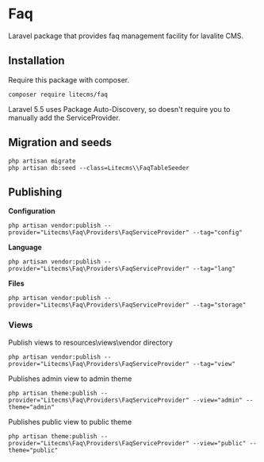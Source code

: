 # Faq

Laravel package that provides faq management facility for lavalite CMS.

## Installation

Require this package with composer. 

    composer require litecms/faq

Laravel 5.5 uses Package Auto-Discovery, so doesn't require you to manually add the ServiceProvider.

## Migration and seeds

    php artisan migrate
    php artisan db:seed --class=Litecms\\FaqTableSeeder



## Publishing

**Configuration**

    php artisan vendor:publish --provider="Litecms\Faq\Providers\FaqServiceProvider" --tag="config"

**Language**

    php artisan vendor:publish --provider="Litecms\Faq\Providers\FaqServiceProvider" --tag="lang"

**Files**

    php artisan vendor:publish --provider="Litecms\Faq\Providers\FaqServiceProvider" --tag="storage"

### Views

Publish views to resources\views\vendor directory

    php artisan vendor:publish --provider="Litecms\Faq\Providers\FaqServiceProvider" --tag="view"

Publishes admin view to admin theme

    php artisan theme:publish --provider="Litecms\Faq\Providers\FaqServiceProvider" --view="admin" --theme="admin"

Publishes public view to public theme

    php artisan theme:publish --provider="Litecms\Faq\Providers\FaqServiceProvider" --view="public" --theme="public"